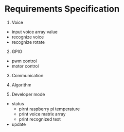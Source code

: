 # Requirements Specification #

1. Voice
  * input voice array value
  * recognize voice
  * recognize rotate
  
2. GPIO
  * pwm control
  * motor control
  
3. Communication

4. Algorithm

5. Developer mode
  * status
    * pirnt raspberry pi temperature
    * print voice matrix array
    * print recognized text
  * update
